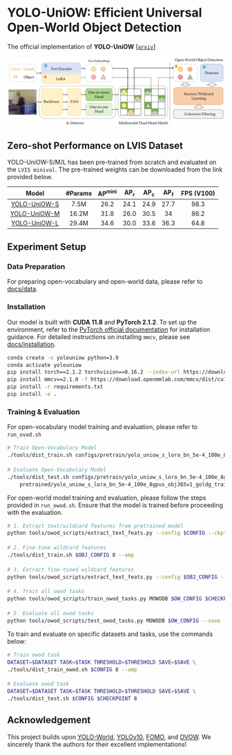 # YOLO-UniOW: Efficient Universal Open-World Object Detection

The official implementation of **YOLO-UniOW** [[`arxiv`]()]

![yolo-uniow](./assets/yolo-uniow.jpg)


## Zero-shot Performance on LVIS Dataset

YOLO-UniOW-S/M/L has been pre-trained from scratch and evaluated on the `LVIS minival`. The pre-trained weights can be downloaded from the link provided below.

|                            Model                             | #Params | $\mathrm{AP^{mini}}$ | $\mathrm{AP_r}$ | $\mathrm{AP_c}$ | $\mathrm{AP_f}$ | FPS (V100) |
| :----------------------------------------------------------: | :-----: | :------------------: | :-------------: | :-------------: | :-------------: | :--------: |
| [YOLO-UniOW-S](https://huggingface.co/leonnil/yolo-uniow/resolve/main/yolo_uniow_s_lora_bn_5e-4_100e_8gpus_obj365v1_goldg_train_lvis_minival.pth) |  7.5M   |         26.2         |      24.1       |      24.9       |      27.7       |    98.3    |
| [YOLO-UniOW-M](https://huggingface.co/leonnil/yolo-uniow/resolve/main/yolo_uniow_m_lora_bn_5e-4_100e_8gpus_obj365v1_goldg_train_lvis_minival.pth) |  16.2M  |         31.8         |      26.0       |      30.5       |       34        |    86.2    |
| [YOLO-UniOW-L](https://huggingface.co/leonnil/yolo-uniow/resolve/main/yolo_uniow_l_lora_bn_5e-4_100e_8gpus_obj365v1_goldg_train_lvis_minival.pth) |  29.4M  |         34.6         |      30.0       |      33.6       |      36.3       |    64.8    |

## Experiment Setup

### Data Preparation

For preparing open-vocabulary and open-world data, please refer to [docs/data](./docs/data.md).

### Installation

Our model is built with **CUDA 11.8** and **PyTorch 2.1.2**. To set up the environment, refer to the [PyTorch official documentation](https://pytorch.org/get-started/locally/) for installation guidance. For detailed instructions on installing `mmcv`, please see [docs/installation](./docs/installation.md).

```bash
conda create -n yolouniow python=3.9
conda activate yolouniow
pip install torch==2.1.2 torchvision==0.16.2 --index-url https://download.pytorch.org/whl/cu118
pip install mmcv==2.1.0 -f https://download.openmmlab.com/mmcv/dist/cu118/torch2.1/index.html
pip install -r requirements.txt
pip install -e .
```

### Training & Evaluation

For open-vocabulary model training and evaluation, please refer to `run_ovod.sh`

```bash
# Train Open-Vocabulary Model
./tools/dist_train.sh configs/pretrain/yolo_uniow_s_lora_bn_5e-4_100e_8gpus_obj365v1_goldg_train_lvis_minival.py 8 --amp

# Evaluate Open-Vocabulary Model
./tools/dist_test.sh configs/pretrain/yolo_uniow_s_lora_bn_5e-4_100e_8gpus_obj365v1_goldg_train_lvis_minival.py \
    pretrained/yolo_uniow_s_lora_bn_5e-4_100e_8gpus_obj365v1_goldg_train_lvis_minival.pth 8
```

For open-world model training and evaluation, please follow the steps provided in `run_owod.sh`. Ensure that the model is trained before proceeding with the evaluation.

```bash
# 1. Extract text/wildcard features from pretrained model
python tools/owod_scripts/extract_text_feats.py --config $CONFIG --ckpt $CHECKPOINT --save_path $EMBEDS_PATH

# 2. Fine-tune wildcard features
./tools/dist_train.sh $OBJ_CONFIG 8 --amp

# 3. Extract fine-tuned wildcard features
python tools/owod_scripts/extract_text_feats.py --config $OBJ_CONFIG --save_path $EMBEDS_PATH --extract_tuned

# 4. Train all owod tasks
python tools/owod_scripts/train_owod_tasks.py MOWODB $OW_CONFIG $CHECKPOINT

# 5. Evaluate all owod tasks
python tools/owod_scripts/test_owod_tasks.py MOWODB $OW_CONFIG --save
```

To train and evaluate on specific datasets and tasks, use the commands below:

```bash
# Train owod task
DATASET=$DATASET TASK=$TASK THRESHOLD=$THRESHOLD SAVE=$SAVE \
./tools/dist_train_owod.sh $CONFIG 8 --amp

# Evaluate owod task
DATASET=$DATASET TASK=$TASK THRESHOLD=$THRESHOLD SAVE=$SAVE \
./tools/dist_test.sh $CONFIG $CHECKPOINT 8
```

## Acknowledgement

This project builds upon [YOLO-World](https://github.com/AILab-CVC/YOLO-World), [YOLOv10](https://github.com/Trami1995/YOLOv10), [FOMO](https://github.com/orrzohar/FOMO), and [OVOW](https://github.com/343gltysprk/ovow/). We sincerely thank the authors for their excellent implementations!
